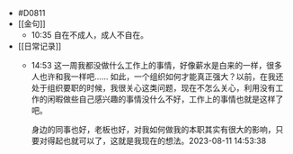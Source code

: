 - #D0811
- [[金句]]
	- 10:35 自在不成人，成人不自在。
- [[日常记录]]
	- 14:53 这一周我都没做什么工作上的事情，好像薪水是白来的一样，很多人也许和我一样吧…… 如此，一个组织如何才能真正强大？以前，在我还处于组织要职的时候，我很关心这类问题，现在不怎么关心，利用没有工作的闲暇做些自己感兴趣的事情没什么不好，工作上的事情也就是这样了吧。
	  
	  身边的同事也好，老板也好，对我如何做我的本职其实有很大的影响，只要对得起也就可以了，这就是我现在的想法。2023-08-11 14:53:38